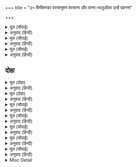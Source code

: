 +++
title = "३५ विभीषणका वस्त्राभूषण बरसाना और वानर-भालुओंका उन्हें पहनना"

+++


<details><summary>मूल (चौपाई)</summary>

बहुरि बिभीषन भवन सिधायो।  
मनि गन बसन बिमान भरायो॥  
लै पुष्पक प्रभु आगें राखा।  
हँसि करि कृपासिंधु तब भाषा॥
</details>

<details><summary>अनुवाद (हिन्दी)</summary>

फिर विभीषणजी महलको गये और उन्होंने मणियोंकेसमूहों (रत्नों) से और वस्त्रोंसे विमानको भर लिया। फिर उस पुष्पकविमानको लाकर प्रभुके सामने रखा। तब कृपासागर श्रीरामजीने हँसकर कहा—॥ २॥
</details>

<details><summary>मूल (चौपाई)</summary>

चढ़ि बिमान सुनु सखा बिभीषन।  
गगन जाइ बरषहु पट भूषन॥  
नभ पर जाइ बिभीषन तबही।  
बरषि दिए मनि अंबर सबही॥
</details>

<details><summary>अनुवाद (हिन्दी)</summary>

हे सखा विभीषण! सुनो, विमानपर चढ़कर, आकाशमें जाकर वस्त्रों और गहनोंको बरसा दो। तब (आज्ञा सुनते) ही विभीषणजीने आकाशमें जाकर सब मणियों और वस्त्रोंको बरसा दिया॥ ३॥
</details>

<details><summary>मूल (चौपाई)</summary>

जोइ जोइ मन भावइ सोइ लेहीं।  
मनि मुख मेलि डारि कपि देहीं॥  
हँसे रामु श्री अनुज समेता।  
परम कौतुकी कृपा निकेता॥
</details>

<details><summary>अनुवाद (हिन्दी)</summary>

जिसके मनको जो अच्छा लगता है, वह वही ले लेता है। मणियोंको मुँहमें लेकर वानर फिर उन्हें खानेकी चीज न समझकर उगल देते हैं। यह तमाशा देखकर परम विनोदी और कृपाके धाम श्रीरामजी सीताजी और लक्ष्मणजीसहित हँसने लगे॥ ४॥
</details>

## दोहा


<details><summary>मूल (दोहा)</summary>

मुनि जेहि ध्यान न पावहिं नेति नेति कह बेद।  
कृपासिंधु सोइ कपिन्ह सन करत अनेक बिनोद॥ ११७(क)॥
</details>

<details><summary>अनुवाद (हिन्दी)</summary>

जिनको मुनि ध्यानमें भी नहीं पाते, जिन्हें वेद नेति-नेति कहते हैं, वे ही कृपाके समुद्र श्रीरामजी वानरोंके साथ अनेकों प्रकारके विनोद कर रहे हैं॥ ११७(क)॥
</details>

<details><summary>मूल (दोहा)</summary>

उमा जोग जप दान तप नाना मख ब्रत नेम।  
राम कृपा नहिं करहिं तसि जसि निष्केवल प्रेम॥ ११७(ख)॥
</details>

<details><summary>अनुवाद (हिन्दी)</summary>

(शिवजी कहते हैं—) हे उमा! अनेकों प्रकारके योग, जप, दान, तप, यज्ञ, व्रत और नियम करनेपर भी श्रीरामचन्द्रजी वैसी कृपा नहीं करते जैसी अनन्य प्रेम होनेपर करते हैं॥ ११७(ख)॥
</details>

<details><summary>मूल (चौपाई)</summary>

भालु कपिन्ह पट भूषन पाए।  
पहिरि पहिरि रघुपति पहिं आए॥  
नाना जिनस देख सब कीसा।  
पुनि पुनि हँसत कोसलाधीसा॥
</details>

<details><summary>अनुवाद (हिन्दी)</summary>

भालुओं और वानरोंने कपड़े-गहने पाये और उन्हें पहन-पहनकर वे श्रीरघुनाथजीके पास आये। अनेकों जातियोंके वानरोंको देखकर कोसलपति श्रीरामजी बार-बार हँस रहे हैं॥ १॥
</details>

<details><summary>मूल (चौपाई)</summary>

चितइ सबन्हि पर कीन्ही दाया।  
बोले मृदुल बचन रघुराया॥  
तुम्हरें बल मैं रावनु मारॺो।  
तिलक बिभीषन कहँ पुनि सारॺो॥
</details>

<details><summary>अनुवाद (हिन्दी)</summary>

श्रीरघुनाथजीने कृपादृष्टिसे देखकर सबपर दया की। फिर वे कोमल वचन बोले—हे भाइयो! तुम्हारे ही बलसे मैंने रावणको मारा और फिर विभीषणका राजतिलक किया॥ २॥
</details>

<details><summary>मूल (चौपाई)</summary>

निज निज गृह अब तुम्ह सब जाहू।  
सुमिरेहु मोहि डरपहु जनि काहू॥  
सुनत बचन प्रेमाकुल बानर।  
जोरि पानि बोले सब सादर॥
</details>

<details><summary>अनुवाद (हिन्दी)</summary>

अब तुम सब अपने-अपने घर जाओ। मेरा स्मरण करते रहना और किसीसे डरना नहीं। ये वचन सुनते ही सब वानर प्रेममें विह्वल होकर हाथ जोड़कर आदरपूर्वक बोले—॥ ३॥
</details>

<details><summary>मूल (चौपाई)</summary>

प्रभु जोइ कहहु तुम्हहि सब सोहा।  
हमरें होत बचन सुनि मोहा॥  
दीन जानि कपि किए सनाथा।  
तुम्ह त्रैलोक ईस रघुनाथा॥
</details>

<details><summary>अनुवाद (हिन्दी)</summary>

प्रभो! आप जो कुछ भी कहें, आपको सब सोहता है। पर आपके वचन सुनकर हमको मोह होता है। हे रघुनाथजी! आप तीनों लोकोंके ईश्वर हैं। हम वानरोंको दीन जानकर ही आपने सनाथ (कृतार्थ) किया है॥ ४॥
</details>

<details><summary>मूल (चौपाई)</summary>

सुनि प्रभु बचन लाज हम मरहीं।  
मसक कहूँ खगपति हित करहीं॥  
देखि राम रुख बानर रीछा।  
प्रेम मगन नहिं गृह कै ईछा॥
</details>

<details><summary>अनुवाद (हिन्दी)</summary>

प्रभुके (ऐसे) वचन सुनकर हम लाजके मारे मरे जा रहे हैं। कहीं मच्छर भी गरुड़का हित कर सकते हैं? श्रीरामजीका रुख देखकर रीछ-वानर प्रेममें मग्न हो गये। उनकी घर जानेकी इच्छा नहीं है॥ ५॥
</details>

<details><summary>Misc Detail</summary>


</details>
